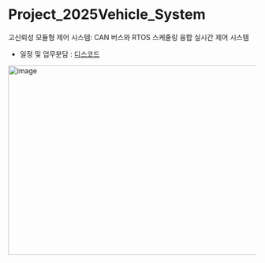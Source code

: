 # Project_2025Vehicle_System
고신뢰성 모듈형 제어 시스템: CAN 버스와 RTOS 스케줄링 융합 실시간 제어 시스템

- 일정 및 업무분담 : [디스코드](https://discord.gg/kcJr6w6eAq)

<img width="845" height="385" alt="image" src="https://github.com/user-attachments/assets/987c4f0f-a023-49bf-ad59-79d25af804bc" />
